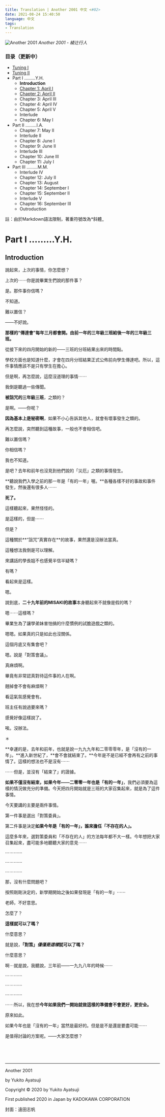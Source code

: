 ```yaml
---
title: Translation | Another 2001 中文 <#02>
date: 2021-08-24 15:40:50
language: 中文
tags:
- Translation
---
```


![Another 2001](/images/another-2001-cover.jpg)
*Another 2001 - 綾辻行人*

### 目录（更新中）
* [Tuning I](https://www.yuan-cong.com/the-colorado-lounge/another-2021-p1/)
* [Tuning II](https://www.yuan-cong.com/the-colorado-lounge/another-2021-p1/)
* Part I ………Y.H.
	* **Introduction**
	* [Chapter 1: April I](https://www.yuan-cong.com/the-colorado-lounge/another-2021-p3/)
	* [Chapter 2: April II](https://www.yuan-cong.com/the-colorado-lounge/another-2021-p4/)
	* Chapter 3: April III
	* Chapter 4: April IV
	* Chapter 5: April V
	* Interlude
	* Chapter 6: May I
* Part II ………I.A.
	* Chapter 7: May II
	* Interlude II
	* Chapter 8: June I
	* Chapter 9: June II
	* Interlude III
	* Chapter 10: June III
	* Chapter 11: July I
* Part III ………M.M.
	* Interlude IV
	* Chapter 12: July II
	* Chapter 13: August
	* Chapter 14: September I
	* Chapter 15: September II
	* Interlude V
	* Chapter 16: September III
	* Outroduction


註：由於Markdown語法限制，著重符號改為*斜體_

# Part I ………Y.H.
## Introduction
說起來，上次的事情，你怎麼想？

上次的⋯⋯你是說畢業生們說的那件事？

是。那件事你信嗎？

不知道。

難以置信？

——不好說。

**那樣的“傳達會”每年三月都會開。由前一年的三年級三班給後一年的三年級三班。**

從接下來的四月開始的新的——三班的分班結果出來的時間點。

學校方面也是知道什麼，才會在四月分班結果正式公佈前向學生傳達吧。所以，這件事情應該不是只有學生在擔心。

但是啊，再怎麼說，這麼沒道理的事情⋯⋯

我倒是聽過一些傳聞。

**被詛咒的三年級三班**，之類的？

是啊。——你呢？

**因為基本上是秘密啊**，如果不小心告訴其他人，就會有壞事發生之類的。

再怎麼說，突然聽到這種故事，一般也不會相信吧。

難以置信嗎？

你相信嗎？

我也不知道。

是吧？去年和前年也沒見到他們說的「災厄」之類的事情發生。

**聽說我們入學之前的那一年是「有的一年」喔。**各種各樣不好的事故和事件發生，然後還有很多人⋯⋯

**死了。**

這樣聽起來，果然怪怪的。

是這樣的，但是⋯⋯

但是？

這種關於**“詛咒”真實存在**的故事，果然還是沒辦法當真。

這種想法我倒是可以理解。

來講話的學長姐不也感覺半信半疑嗎？

有嗎？

看起來是這樣。

嗯。

說到底，**二十九年前的MISAKI的故事**本身聽起來不就像是假的嗎？

嗯⋯⋯這樣嗎？

畢業生為了讓學弟妹害怕搞的什麼慣例的試膽遊戲之類的。

嗯嗯。如果真的只是如此也沒關係。

這個月底又有集會吧？

嗯。說是「對策會議」。

真麻煩啊。

畢竟有非常認真對待這件事的人在啊。

翹掉會不會有麻煩啊？

看這氣氛感覺會有。

班主任有說過要來嗎？

感覺好像這樣說了。

唉。沒辦法。

＊

**幸運的是，去年和前年，也就是說一九九九年和二零零零年，是「沒有的一年」。**進入新世紀了，**會不會就結束了。**今年是不是已經不會再有之前的事情了。這樣的想法也不是沒有⋯⋯

⋯⋯但是，並沒有「結束了」的證據。

**如果不僅沒有結束，如果今年——二零零一年也是「有的一年」**，我們必須要為這樣的情況做充分的準備。今天把四月開始就是三班的大家召集起來，就是為了這件事情。

今天要講的主要是兩件事情。

第一件事是選出「對策委員」。

第二件事是決定**如果今年是「有的一年」，誰來擔任「不存在的人」。**

這麼多年來，選對策委員和「不存在的人」的方法每年都不大一樣。今年想把大家召集起來，盡可能多地聽聽大家的意見⋯⋯

⋯⋯⋯⋯

⋯⋯⋯⋯

⋯⋯⋯⋯

那，沒有什麼問題吧？

按照剛剛決定的，新學期開始之後如果發現是「有的一年」⋯⋯

老師，不好意思。

怎麼了？

**這樣就可以了嗎？**

什麼意思？

就是說，**「對策」*僅僅是這樣*就可以了嗎？**

什麼意思？

啊⋯就是說，我聽說，三年前——一九九八年的時候⋯⋯

⋯⋯⋯⋯

⋯⋯⋯⋯

⋯⋯⋯⋯

⋯⋯所以，我在想**今年如果我們一開始就做這樣的準備會不會更好，更安全。**

原來如此。

如果今年也是「沒有的一年」當然是最好的。但是是不是還是要盡可能⋯⋯

是值得討論的方案呢。——大家怎麼想？

<br>
<br>
<br>

- - - -
Another 2001

by Yukito Ayatsuji

Copyright © 2020 by Yukito Ayatsuji

First published 2020 in Japan by KADOKAWA CORPORATION


封面：遠田志帆


